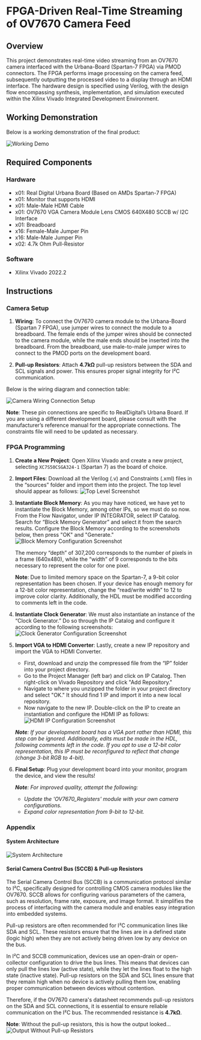 # FPGA-Driven Real-Time Streaming of OV7670 Camera Feed

## Overview
This project demonstrates real-time video streaming from an OV7670 camera interfaced with the Urbana-Board (Spartan-7 FPGA) via PMOD connectors. The FPGA performs image processing on the camera feed, subsequently outputting the processed video to a display through an HDMI interface. The hardware design is specified using Verilog, with the design flow encompassing synthesis, implementation, and simulation executed within the Xilinx Vivado Integrated Development Environment.

## Working Demonstration
Below is a working demonstration of the final product:

![Working Demo](images/working_demo.png)

## Required Components
### Hardware
- x01: Real Digital Urbana Board (Based on AMDs Spartan-7 FPGA)
- x01: Monitor that supports HDMI
- x01: Male-Male HDMI Cable
- x01: OV7670 VGA Camera Module Lens CMOS 640X480 SCCB w/ I2C Interface
- x01: Breadboard 
- x16: Female-Male Jumper Pin
- x16: Male-Male Jumper Pin
- x02: 4.7k Ohm Pull-Resistor
  
### Software
- Xilinx Vivado 2022.2

## Instructions

### Camera Setup

1. **Wiring**: To connect the OV7670 camera module to the Urbana-Board (Spartan 7 FPGA), use jumper wires to connect the module to a breadboard. The female ends of the jumper wires should be connected to the camera module, while the male ends should be inserted into the breadboard. From the breadboard, use male-to-male jumper wires to connect to the PMOD ports on the development board.
   
2. **Pull-up Resistors**: Attach **4.7kΩ** pull-up resistors between the SDA and SCL signals and power. This ensures proper signal integrity for I²C communication.

Below is the wiring diagram and connection table:

![Camera Wiring Connection Setup](images/camera_wiring_setup.png)

**Note**: These pin connections are specific to RealDigital’s Urbana Board. If you are using a different development board, please consult with the manufacturer’s reference manual for the appropriate connections. The constraints file will need to be updated as necessary.

### FPGA Programming

1. **Create a New Project**: Open Xilinx Vivado and create a new project, selecting `XC7S50CSGA324-1` (Spartan 7) as the board of choice.

2. **Import Files**: Download all the Verilog (.v) and Constraints (.xml) files in the “sources” folder and import them into the project. The top level should appear as follows:
   ![Top Level Screenshot](images/top_level_screenshot.png)

3. **Instantiate Block Memory**: As you may have noticed, we have yet to instantiate the Block Memory, among other IPs, so we must do so now. From the Flow Navigator, under IP INTEGRATOR, select IP Catalog. Search for “Block Memory Generator” and select it from the search results. Configure the Block Memory according to the screenshots below, then press "OK" and "Generate."
   ![Block Memory Configuration Screenshot](images/block_memory_config.png) 

   The memory “depth” of 307,200 corresponds to the number of pixels in a frame (640x480), while the “width” of 9 corresponds to the bits necessary to represent the color for one pixel.

   **Note**: Due to limited memory space on the Spartan-7, a 9-bit color representation has been chosen. If your device has enough memory for a 12-bit color representation, change the “read/write width” to 12 to improve color clarity. Additionally, the HDL must be modified according to comments left in the code.

4. **Instantiate Clock Generator**: We must also instantiate an instance of the “Clock Generator.” Do so through the IP Catalog and configure it according to the following screenshots:
   ![Clock Generator Configuration Screenshot](images/clock_generator_config.png) 

5. **Import VGA to HDMI Converter**: Lastly, create a new IP repository and import the VGA to HDMI Converter.
   - First, download and unzip the compressed file from the “IP” folder into your project directory.
   - Go to the Project Manager (left bar) and click on IP Catalog. Then right-click on Vivado Repository and click "Add Repository."
   - Navigate to where you unzipped the folder in your project directory and select "OK." It should find 1 IP and import it into a new local repository.
   - Now navigate to the new IP. Double-click on the IP to create an instantiation and configure the HDMI IP as follows:
   ![HDMI IP Configuration Screenshot](images/hdmi_ip_config.png)

   _**Note**: If your development board has a VGA port rather than HDMI, this step can be ignored. Additionally, edits must be made in the HDL, following comments left in the code. If you opt to use a 12-bit color representation, this IP must be reconfigured to reflect that change (change 3-bit RGB to 4-bit)._

6. **Final Setup**: Plug your development board into your monitor, program the device, and view the results!

   _**Note**: For improved quality, attempt the following:_
   - _Update the 'OV7670_Registers' module with your own camera configurations._ 
   - _Expand color representation from 9-bit to 12-bit._


### Appendix

#### System Architecture
![System Architecture](images/system_architecture.png)

#### Serial Camera Control Bus (SCCB) & Pull-up Resistors

The Serial Camera Control Bus (SCCB) is a communication protocol similar to I²C, specifically designed for controlling CMOS camera modules like the OV7670. SCCB allows for configuring various parameters of the camera, such as resolution, frame rate, exposure, and image format. It simplifies the process of interfacing with the camera module and enables easy integration into embedded systems.

Pull-up resistors are often recommended for I²C communication lines like SDA and SCL. These resistors ensure that the lines are in a defined state (logic high) when they are not actively being driven low by any device on the bus.

In I²C and SCCB communication, devices use an open-drain or open-collector configuration to drive the bus lines. This means that devices can only pull the lines low (active state), while they let the lines float to the high state (inactive state). Pull-up resistors on the SDA and SCL lines ensure that they remain high when no device is actively pulling them low, enabling proper communication between devices without contention.

Therefore, if the OV7670 camera's datasheet recommends pull-up resistors on the SDA and SCL connections, it is essential to ensure reliable communication on the I²C bus. The recommended resistance is **4.7kΩ**.

**Note**: Without the pull-up resistors, this is how the output looked…
![Output Without Pull-up Resistors](images/output_without_pullups.png)
